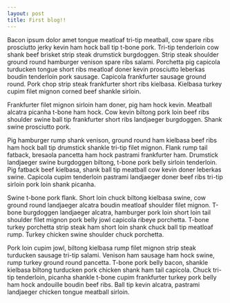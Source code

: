 ```yaml
---
layout: post
title: First blog!!
---
```

Bacon ipsum dolor amet tongue meatloaf tri-tip meatball, cow spare ribs prosciutto jerky kevin ham hock ball tip t-bone pork. Tri-tip tenderloin cow shank beef brisket strip steak drumstick burgdoggen. Strip steak shoulder ground round hamburger venison spare ribs salami. Porchetta pig capicola turducken tongue short ribs meatloaf doner kevin prosciutto leberkas boudin tenderloin pork sausage. Capicola frankfurter sausage ground round. Pork chop strip steak frankfurter short ribs kielbasa. Kielbasa turkey cupim filet mignon corned beef shankle sirloin.

Frankfurter filet mignon sirloin ham doner, pig ham hock kevin. Meatball alcatra picanha t-bone ham hock. Cow kevin biltong pork loin beef ribs shoulder swine ball tip frankfurter short ribs landjaeger burgdoggen. Shank swine prosciutto pork.

Pig hamburger rump shank venison, ground round ham kielbasa beef ribs ham hock ball tip drumstick shankle tri-tip filet mignon. Flank rump tail fatback, bresaola pancetta ham hock pastrami frankfurter ham. Drumstick landjaeger swine burgdoggen biltong, t-bone pork belly sirloin tenderloin. Pig fatback beef kielbasa, shank ball tip meatball cow kevin doner leberkas swine. Capicola cupim tenderloin pastrami landjaeger doner beef ribs tri-tip sirloin pork loin shank picanha.

Swine t-bone pork flank. Short loin chuck biltong kielbasa swine, cow ground round landjaeger alcatra boudin meatloaf shoulder filet mignon. T-bone burgdoggen landjaeger alcatra, hamburger pork loin short loin tail shoulder filet mignon pork belly jowl capicola ribeye porchetta. T-bone turkey porchetta strip steak ham short loin shank chuck ball tip meatloaf rump. Turkey chicken swine shoulder chuck porchetta.

Pork loin cupim jowl, biltong kielbasa rump filet mignon strip steak turducken sausage tri-tip salami. Venison ham sausage ham hock swine, rump turkey ground round pancetta. T-bone pork belly bacon, shankle kielbasa biltong turducken pork chicken shank ham tail capicola. Chuck tri-tip tenderloin, picanha shankle t-bone cupim frankfurter turkey pork belly ham hock andouille boudin beef ribs. Ball tip kevin alcatra, pastrami landjaeger chicken tongue meatball sirloin.
